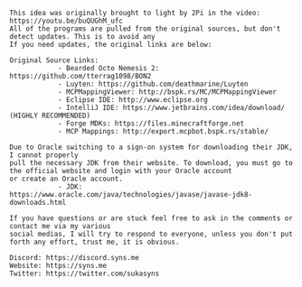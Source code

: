 	This idea was originally brought to light by 2Pi in the video: https://youtu.be/buQUGhM_ufc
	All of the programs are pulled from the original sources, but don't detect updates. This is to avoid any
	If you need updates, the original links are below:

	Original Source Links:
				- Bearded Octo Nemesis 2: https://github.com/tterrag1098/BON2
				- Luyten: https://github.com/deathmarine/Luyten
				- MCPMappingViewer: http://bspk.rs/MC/MCPMappingViewer
				- Eclipse IDE: http://www.eclipse.org
				- IntelliJ IDE: https://www.jetbrains.com/idea/download/ (HIGHLY RECOMMENDED)
				- Forge MDKs: https://files.minecraftforge.net
				- MCP Mappings: http://export.mcpbot.bspk.rs/stable/

	Due to Oracle switching to a sign-on system for downloading their JDK, I cannot properly
	pull the necessary JDK from their website. To download, you must go to the official website and login with your Oracle account
	or create an Oracle account.
				- JDK: https://www.oracle.com/java/technologies/javase/javase-jdk8-downloads.html

	If you have questions or are stuck feel free to ask in the comments or contact me via my various
	social medias, I will try to respond to everyone, unless you don't put forth any effort, trust me, it is obvious.

	Discord: https://discord.syns.me
	Website: https://syns.me
	Twitter: https://twitter.com/sukasyns